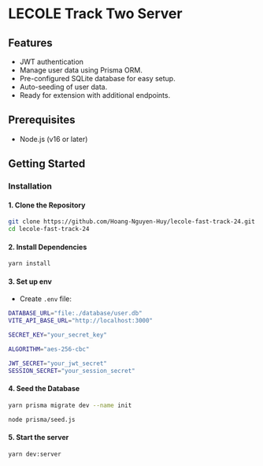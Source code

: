 # LECOLE Track Two Server

## Features
- JWT authentication
- Manage user data using Prisma ORM.
- Pre-configured SQLite database for easy setup.
- Auto-seeding of user data.
- Ready for extension with additional endpoints.

## Prerequisites
- Node.js (v16 or later)

## Getting Started

### Installation

#### 1. Clone the Repository
```bash
git clone https://github.com/Hoang-Nguyen-Huy/lecole-fast-track-24.git
cd lecole-fast-track-24
```

#### 2. Install Dependencies
```bash
yarn install
```

#### 3. Set up env
- Create ```.env``` file:
```bash
DATABASE_URL="file:./database/user.db"
VITE_API_BASE_URL="http://localhost:3000"

SECRET_KEY="your_secret_key"

ALGORITHM="aes-256-cbc"

JWT_SECRET="your_jwt_secret"
SESSION_SECRET="your_session_secret"
```

#### 4. Seed the Database
```bash
yarn prisma migrate dev --name init

node prisma/seed.js
```

#### 5. Start the server
```bash
yarn dev:server
```
